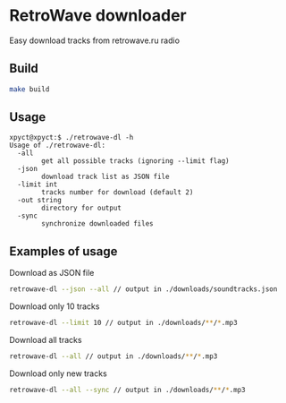 # RetroWave downloader

Easy download tracks from retrowave.ru radio

## Build
```bash
make build
```

## Usage

```ssh
xpyct@xpyct:$ ./retrowave-dl -h
Usage of ./retrowave-dl:
  -all
        get all possible tracks (ignoring --limit flag)
  -json
        download track list as JSON file
  -limit int
        tracks number for download (default 2)
  -out string
        directory for output
  -sync
        synchronize downloaded files

```

## Examples of usage

Download as JSON file
```bash
retrowave-dl --json --all // output in ./downloads/soundtracks.json
```

Download only 10 tracks
```bash
retrowave-dl --limit 10 // output in ./downloads/**/*.mp3
```
Download all tracks
```bash
retrowave-dl --all // output in ./downloads/**/*.mp3
```

Download only new tracks
```bash
retrowave-dl --all --sync // output in ./downloads/**/*.mp3
```